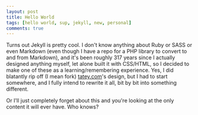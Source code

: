 ```yaml
---
layout: post
title: Hello World
tags: [hello world, sup, jekyll, new, personal]
comments: true
---
```


Turns out Jekyll is pretty cool.<!--more--> I don't know anything about Ruby or SASS or even Markdown (even though I have a repo for a PHP library to convert to and from Markdown), and it's been roughly 317 years since I actually designed anything myself, let alone built it with CSS/HTML, so I decided to make one of these as a learning/remembering experience. Yes, I did blatantly rip off (I mean fork) [tatey.com](http://tatey.com)'s design, but I had to start somewhere, and I fully intend to rewrite it all, bit by bit into something different. 

Or I'll just completely forget about this and you're looking at the only content it will ever have. Who knows?